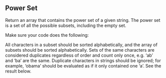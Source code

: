 ## Power Set

Return an array that contains the power set of a given string. The power set is a set of all the possible subsets, including the empty set.

Make sure your code does the following:

All characters in a subset should be sorted alphabetically, and the array of subsets should be sorted alphabetically.
Sets of the same characters are considered duplicates regardless of order and count only once, e.g. ‘ab’ and ‘ba’ are the same.
Duplicate characters in strings should be ignored; for example, ‘obama’ should be evaluated as if it only contained one ‘a’. See the result below.